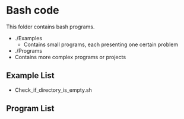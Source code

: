# Bash code

This folder contains bash programs.
- ./Examples
  - Contains small programs, each presenting one certain problem
- ./Programs
 - Contains more complex programs or projects

## Example List
- Check_if_directory_is_empty.sh

## Program List
